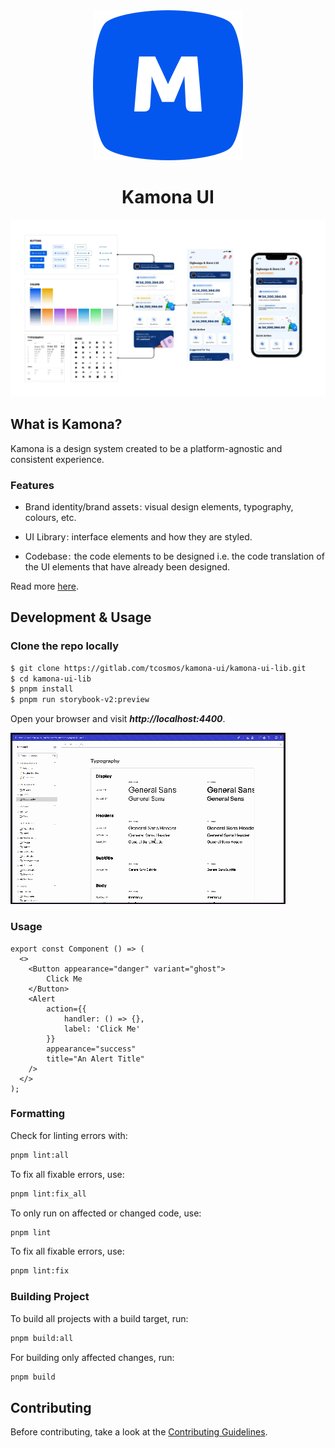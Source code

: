 <div align="center">
    <img src="./assets/logo-primary-lg.svg" alt="Moniepoint primary Logo">
    <h1>Kamona UI</h1>
</div>

[![Moniepoint Cover Image](/assets/kamona-layout.png)](https://gitlab.com/tcosmos/kamona-ui/kamona-ui-lib)

## What is Kamona?

Kamona is a design system created to be a platform-agnostic and consistent experience.

### Features

- Brand identity/brand assets : visual design elements, typography, colours, etc.

- UI Library : interface elements and how they are styled.

- Codebase :  the code elements to be designed i.e. the code translation of the UI elements that have already been designed.

Read more [here](https://moniepoint.com/blog/meet-kamona-the-design-system-pulsing-through-teamapts-products).

## Development & Usage

### Clone the repo locally

```bash
$ git clone https://gitlab.com/tcosmos/kamona-ui/kamona-ui-lib.git
$ cd kamona-ui-lib
$ pnpm install
$ pnpm run storybook-v2:preview
```

Open your browser and visit **_http://localhost:4400_**.

![Kamona Storybook Preview](/assets/kamona-storybook.gif)

### Usage

```tsx
export const Component () => (
  <>
    <Button appearance="danger" variant="ghost">
        Click Me
    </Button>
    <Alert
        action={{
            handler: () => {},
            label: 'Click Me'
        }}
        appearance="success"
        title="An Alert Title"
    />
  </>
);
```

### Formatting

Check for linting errors with:

```bash
pnpm lint:all
```

To fix all fixable errors, use:

```bash
pnpm lint:fix_all
```

To only run on affected or changed code, use:

```bash
pnpm lint
```

To fix all fixable errors, use:

```bash
pnpm lint:fix
```

### Building Project

To build all projects with a build target, run:

```bash
pnpm build:all
```

For building only affected changes, run:

```bash
pnpm build
```

## Contributing

Before contributing, take a look at the [Contributing Guidelines](https://teamapt.atlassian.net/wiki/spaces/MAE/pages/1272709130/Contribution+Guidelines).
